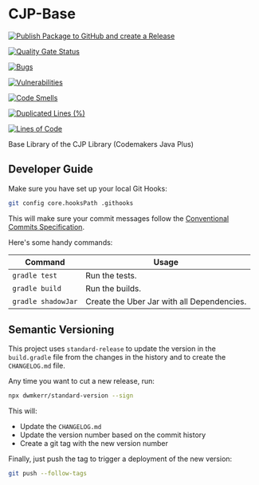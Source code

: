 # CJP-Base

[![Publish Package to GitHub and create a Release](https://github.com/Panzer1119/CJP-Base/actions/workflows/publish.yml/badge.svg)](https://github.com/Panzer1119/CJP-Base/actions/workflows/publish.yml)

[![Quality Gate Status](https://sonarqube.codemakers.de/api/project_badges/measure?project=de.codemakers%3ACJP-Base&metric=alert_status)](https://sonarqube.codemakers.de/dashboard?id=de.codemakers%3ACJP-Base)

[![Bugs](https://sonarqube.codemakers.de/api/project_badges/measure?project=de.codemakers%3ACJP-Base&metric=bugs)](https://sonarqube.codemakers.de/dashboard?id=de.codemakers%3ACJP-Base)

[![Vulnerabilities](https://sonarqube.codemakers.de/api/project_badges/measure?project=de.codemakers%3ACJP-Base&metric=vulnerabilities)](https://sonarqube.codemakers.de/dashboard?id=de.codemakers%3ACJP-Base)

[![Code Smells](https://sonarqube.codemakers.de/api/project_badges/measure?project=de.codemakers%3ACJP-Base&metric=code_smells)](https://sonarqube.codemakers.de/dashboard?id=de.codemakers%3ACJP-Base)

[![Duplicated Lines (%)](https://sonarqube.codemakers.de/api/project_badges/measure?project=de.codemakers%3ACJP-Base&metric=duplicated_lines_density)](https://sonarqube.codemakers.de/dashboard?id=de.codemakers%3ACJP-Base)

[![Lines of Code](https://sonarqube.codemakers.de/api/project_badges/measure?project=de.codemakers%3ACJP-Base&metric=ncloc)](https://sonarqube.codemakers.de/dashboard?id=de.codemakers%3ACJP-Base)

Base Library of the CJP Library (Codemakers Java Plus)

## Developer Guide

Make sure you have set up your local Git Hooks:

```sh
git config core.hooksPath .githooks
```

This will make sure your commit messages follow the [Conventional Commits Specification](https://www.conventionalcommits.org/en/v1.0.0/).

Here's some handy commands:

| Command | Usage |
|---------|-------|
| `gradle test` | Run the tests. |
| `gradle build` | Run the builds. |
| `gradle shadowJar` | Create the Uber Jar with all Dependencies. |

## Semantic Versioning

This project uses `standard-release` to update the version in the `build.gradle` file from the changes in the history and to create the `CHANGELOG.md` file.

Any time you want to cut a new release, run:

```sh
npx dwmkerr/standard-version --sign
```

This will:

- Update the `CHANGELOG.md`
- Update the version number based on the commit history
- Create a git tag with the new version number

Finally, just push the tag to trigger a deployment of the new version:

```sh
git push --follow-tags
```
